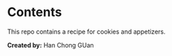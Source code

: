 # Contents
This repo contains a recipe for cookies and appetizers.


**Created by:** Han Chong GUan
